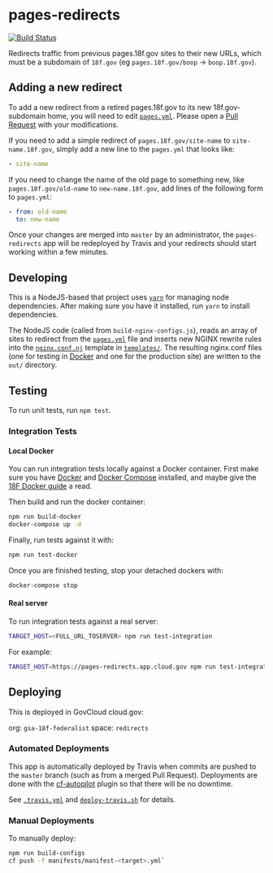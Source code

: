 # pages-redirects

[![Build Status](https://travis-ci.org/18F/pages-redirects.svg?branch=master)](https://travis-ci.org/18F/pages-redirects)

Redirects traffic from previous pages.18f.gov sites to their new URLs, which must
be a subdomain of `18f.gov` (eg `pages.18f.gov/boop` → `boop.18f.gov`).

## Adding a new redirect

To add a new redirect from a retired pages.18f.gov to its new 18f.gov-subdomain home,
you will need to edit [`pages.yml`](/pages.yml). Please open a [Pull Request](https://github.com/18F/pages-redirects/pull/new/master)
with your modifications.

If you need to add a simple redirect of `pages.18f.gov/site-name` to `site-name.18f.gov`,
simply add a new line to the `pages.yml` that looks like:

```yml
- site-name
```

If you need to change the name of the old page to something new, like
`pages.18f.gov/old-name` to `new-name.18f.gov`,
add lines of the following form to `pages.yml`:

```yml
- from: old-name
  to: new-name
```

Once your changes are merged into `master` by an administrator,
the `pages-redirects` app will be redeployed by Travis and your redirects
should start working within a few minutes.

## Developing

This is a NodeJS-based that project uses [`yarn`](https://yarnpkg.com/) for managing node dependencies.
After making sure you have it installed, run `yarn` to install dependencies.

The NodeJS code (called from `build-nginx-configs.js`), reads an array of sites to
redirect from the [`pages.yml`](/pages.yml) file and inserts new NGINX rewrite rules
into the [`nginx.conf.nj`](/templates/nginx.conf.js) template in [`templates/`](/templates).
The resulting nginx.conf files (one for testing in [Docker](#local-docker) and one
for the production site) are written to the `out/` directory.

## Testing

To run unit tests, run `npm test`.

### Integration Tests

#### Local Docker

You can run integration tests locally against a Docker container.
First make sure you have [Docker][] and [Docker Compose][] installed, and maybe
give the [18F Docker guide][] a read.

Then build and run the docker container:

```sh
npm run build-docker
docker-compose up -d
```
Finally, run tests against it with:

```sh
npm run test-docker
```

Once you are finished testing, stop your detached dockers with:

```
docker-compose stop
```

#### Real server

To run integration tests against a real server:

```sh
TARGET_HOST=<FULL_URL_TOSERVER> npm run test-integration
```

For example:

```sh
TARGET_HOST=https://pages-redirects.app.cloud.gov npm run test-integration
```

## Deploying

This is deployed in GovCloud cloud.gov:

org: `gsa-18f-federalist`
space: `redirects`

### Automated Deployments

This app is automatically deployed by Travis when commits are pushed to the
`master` branch (such as from a merged Pull Request). Deployments are done with
the [cf-autopilot][] plugin so that there will be no downtime.

See [`.travis.yml`](/.travis.yml) and [`deploy-travis.sh`](/deploy-travis.sh) for details.

### Manual Deployments

To manually deploy:

```sh
npm run build-configs
cf push -f manifests/manifest-<target>.yml`
```

[18F Docker guide]: https://pages.18f.gov/dev-environment-standardization/virtualization/docker/
[Docker]: https://www.docker.com/
[Docker Compose]: https://docs.docker.com/compose/
[cf-autopilot]: https://github.com/contraband/autopilot
